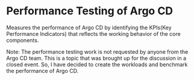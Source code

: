Performance Testing of Argo CD
==============================
Measures the performance of Argo CD by identifying the KPIs(Key Performance Indicators)
that reflects the working behavior of the core components.

Note: The performance testing work is not requested by anyone from the Argo CD team.
This is a topic that was brought up for the discussion in a closed event. So, I have
decided to create the workloads and benchmark the performance of Argo CD.
